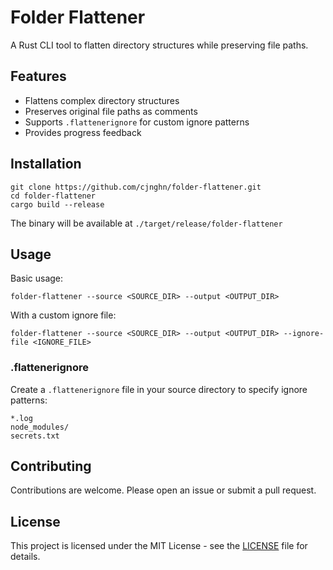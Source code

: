# Folder Flattener

A Rust CLI tool to flatten directory structures while preserving file paths.

## Features

- Flattens complex directory structures
- Preserves original file paths as comments
- Supports `.flattenerignore` for custom ignore patterns
- Provides progress feedback

## Installation

```
git clone https://github.com/cjnghn/folder-flattener.git
cd folder-flattener
cargo build --release
```

The binary will be available at `./target/release/folder-flattener`

## Usage

Basic usage:
```
folder-flattener --source <SOURCE_DIR> --output <OUTPUT_DIR>
```

With a custom ignore file:
```
folder-flattener --source <SOURCE_DIR> --output <OUTPUT_DIR> --ignore-file <IGNORE_FILE>
```

### .flattenerignore

Create a `.flattenerignore` file in your source directory to specify ignore patterns:

```
*.log
node_modules/
secrets.txt
```

## Contributing

Contributions are welcome. Please open an issue or submit a pull request.

## License

This project is licensed under the MIT License - see the [LICENSE](LICENSE) file for details.